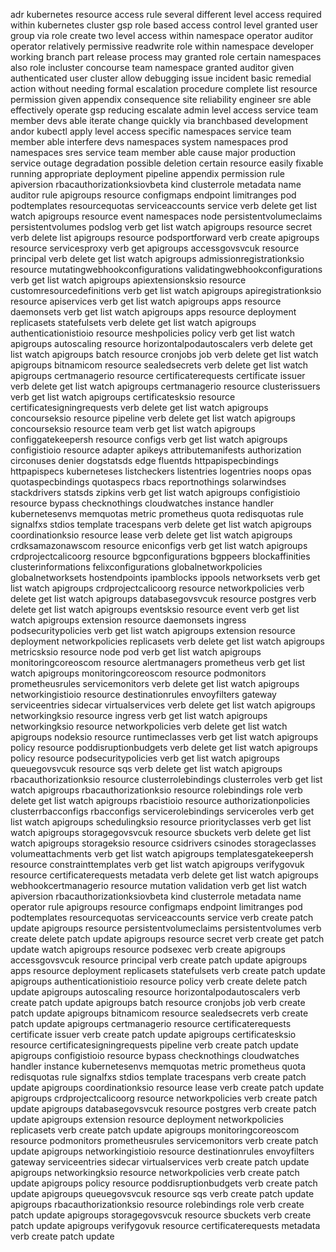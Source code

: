 adr kubernetes resource access rule several different level access required within kubernetes cluster gsp role based access control level granted user group via role create two level access within namespace operator auditor operator relatively permissive readwrite role within namespace developer working branch part release process may granted role certain namespaces also role incluster concourse team namespace granted auditor given authenticated user cluster allow debugging issue incident basic remedial action without needing formal escalation procedure complete list resource permission given appendix consequence site reliability engineer sre able effectively operate gsp reducing escalate admin level access service team member devs able iterate change quickly via branchbased development andor kubectl apply level access specific namespaces service team member able interfere devs namespaces system namespaces prod namespaces sres service team member able cause major production service outage degradation possible deletion certain resource easily fixable running appropriate deployment pipeline appendix permission rule apiversion rbacauthorizationksiovbeta kind clusterrole metadata name auditor rule apigroups resource configmaps endpoint limitranges pod podtemplates resourcequotas serviceaccounts service verb delete get list watch apigroups resource event namespaces node persistentvolumeclaims persistentvolumes podslog verb get list watch apigroups resource secret verb delete list apigroups resource podsportforward verb create apigroups resource servicesproxy verb get apigroups accessgovsvcuk resource principal verb delete get list watch apigroups admissionregistrationksio resource mutatingwebhookconfigurations validatingwebhookconfigurations verb get list watch apigroups apiextensionsksio resource customresourcedefinitions verb get list watch apigroups apiregistrationksio resource apiservices verb get list watch apigroups apps resource daemonsets verb get list watch apigroups apps resource deployment replicasets statefulsets verb delete get list watch apigroups authenticationistioio resource meshpolicies policy verb get list watch apigroups autoscaling resource horizontalpodautoscalers verb delete get list watch apigroups batch resource cronjobs job verb delete get list watch apigroups bitnamicom resource sealedsecrets verb delete get list watch apigroups certmanagerio resource certificaterequests certificate issuer verb delete get list watch apigroups certmanagerio resource clusterissuers verb get list watch apigroups certificatesksio resource certificatesigningrequests verb delete get list watch apigroups concourseksio resource pipeline verb delete get list watch apigroups concourseksio resource team verb get list watch apigroups configgatekeepersh resource configs verb get list watch apigroups configistioio resource adapter apikeys attributemanifests authorization circonuses denier dogstatsds edge fluentds httpapispecbindings httpapispecs kuberneteses listcheckers listentries logentries noops opas quotaspecbindings quotaspecs rbacs reportnothings solarwindses stackdrivers statsds zipkins verb get list watch apigroups configistioio resource bypass checknothings cloudwatches instance handler kubernetesenvs memquotas metric prometheus quota redisquotas rule signalfxs stdios template tracespans verb delete get list watch apigroups coordinationksio resource lease verb delete get list watch apigroups crdksamazonawscom resource eniconfigs verb get list watch apigroups crdprojectcalicoorg resource bgpconfigurations bgppeers blockaffinities clusterinformations felixconfigurations globalnetworkpolicies globalnetworksets hostendpoints ipamblocks ippools networksets verb get list watch apigroups crdprojectcalicoorg resource networkpolicies verb delete get list watch apigroups databasegovsvcuk resource postgres verb delete get list watch apigroups eventsksio resource event verb get list watch apigroups extension resource daemonsets ingress podsecuritypolicies verb get list watch apigroups extension resource deployment networkpolicies replicasets verb delete get list watch apigroups metricsksio resource node pod verb get list watch apigroups monitoringcoreoscom resource alertmanagers prometheus verb get list watch apigroups monitoringcoreoscom resource podmonitors prometheusrules servicemonitors verb delete get list watch apigroups networkingistioio resource destinationrules envoyfilters gateway serviceentries sidecar virtualservices verb delete get list watch apigroups networkingksio resource ingress verb get list watch apigroups networkingksio resource networkpolicies verb delete get list watch apigroups nodeksio resource runtimeclasses verb get list watch apigroups policy resource poddisruptionbudgets verb delete get list watch apigroups policy resource podsecuritypolicies verb get list watch apigroups queuegovsvcuk resource sqs verb delete get list watch apigroups rbacauthorizationksio resource clusterrolebindings clusterroles verb get list watch apigroups rbacauthorizationksio resource rolebindings role verb delete get list watch apigroups rbacistioio resource authorizationpolicies clusterrbacconfigs rbacconfigs servicerolebindings serviceroles verb get list watch apigroups schedulingksio resource priorityclasses verb get list watch apigroups storagegovsvcuk resource sbuckets verb delete get list watch apigroups storageksio resource csidrivers csinodes storageclasses volumeattachments verb get list watch apigroups templatesgatekeepersh resource constrainttemplates verb get list watch apigroups verifygovuk resource certificaterequests metadata verb delete get list watch apigroups webhookcertmanagerio resource mutation validation verb get list watch apiversion rbacauthorizationksiovbeta kind clusterrole metadata name operator rule apigroups resource configmaps endpoint limitranges pod podtemplates resourcequotas serviceaccounts service verb create patch update apigroups resource persistentvolumeclaims persistentvolumes verb create delete patch update apigroups resource secret verb create get patch update watch apigroups resource podsexec verb create apigroups accessgovsvcuk resource principal verb create patch update apigroups apps resource deployment replicasets statefulsets verb create patch update apigroups authenticationistioio resource policy verb create delete patch update apigroups autoscaling resource horizontalpodautoscalers verb create patch update apigroups batch resource cronjobs job verb create patch update apigroups bitnamicom resource sealedsecrets verb create patch update apigroups certmanagerio resource certificaterequests certificate issuer verb create patch update apigroups certificatesksio resource certificatesigningrequests pipeline verb create patch update apigroups configistioio resource bypass checknothings cloudwatches handler instance kubernetesenvs memquotas metric prometheus quota redisquotas rule signalfxs stdios template tracespans verb create patch update apigroups coordinationksio resource lease verb create patch update apigroups crdprojectcalicoorg resource networkpolicies verb create patch update apigroups databasegovsvcuk resource postgres verb create patch update apigroups extension resource deployment networkpolicies replicasets verb create patch update apigroups monitoringcoreoscom resource podmonitors prometheusrules servicemonitors verb create patch update apigroups networkingistioio resource destinationrules envoyfilters gateway serviceentries sidecar virtualservices verb create patch update apigroups networkingksio resource networkpolicies verb create patch update apigroups policy resource poddisruptionbudgets verb create patch update apigroups queuegovsvcuk resource sqs verb create patch update apigroups rbacauthorizationksio resource rolebindings role verb create patch update apigroups storagegovsvcuk resource sbuckets verb create patch update apigroups verifygovuk resource certificaterequests metadata verb create patch update